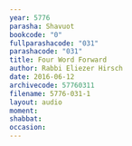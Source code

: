 ```yaml
---
year: 5776
parasha: Shavuot
bookcode: "0"
fullparashacode: "031"
parashacode: "031"
title: Four Word Forward
author: Rabbi Eliezer Hirsch
date: 2016-06-12
archivecode: 57760311
filename: 5776-031-1
layout: audio
moment: 
shabbat: 
occasion: 
---
```

